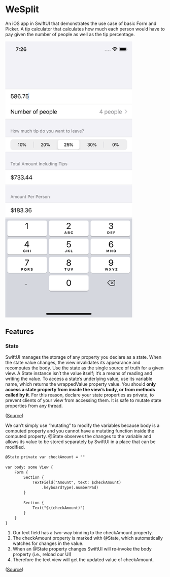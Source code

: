 # WeSplit

An iOS app in SwiftUI that demonstrates the use case of basic Form and Picker. A tip calculator that calculates how much each person would have to pay given the number of people as well as the tip percentage. 

<img src="https://github.com/igibliss00/WeSplit/blob/master/README_assets/1.png" width="400">

## Features

### State

SwiftUI manages the storage of any property you declare as a state. When the state value changes, the view invalidates its appearance and recomputes the body. Use the state as the single source of truth for a given view.
A State instance isn’t the value itself; it’s a means of reading and writing the value. To access a state’s underlying value, use its variable name, which returns the wrappedValue property value.
You should **only access a state property from inside the view’s body, or from methods called by it**. For this reason, declare your state properties as private, to prevent clients of your view from accessing them. It is safe to mutate state properties from any thread.

([Source](https://developer.apple.com/documentation/swiftui/state))

We can’t simply use “mutating” to modify the variables because body is a computed property and you cannot have a mutating function inside the computed property.  @State observes the changes to the variable and allows its value to be stored separately by SwiftUI in a place that can be modified.

```
@State private var checkAmount = ""

var body: some View {
    Form {
        Section {
            TextField("Amount", text: $checkAmount)
                .keyboardType(.numberPad)
        }
        
        Section {
            Text("$\(checkAmount)")
        }
    }
}
```

1. Our text field has a two-way binding to the checkAmount property.
2. The checkAmount property is marked with @State, which automatically watches for changes in the value.
3. When an @State property changes SwiftUI will re-invoke the body property (i.e., reload our UI)
4. Therefore the text view will get the updated value of checkAmount.

([Source](https://www.hackingwithswift.com/books/ios-swiftui/reading-text-from-the-user-with-textfield))

